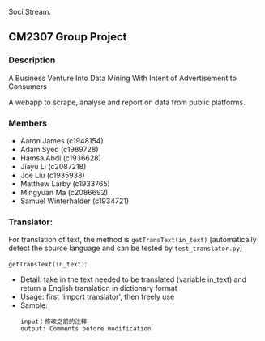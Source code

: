  Soci.Stream.

## CM2307 Group Project

### Description
A Business Venture Into Data Mining With Intent of Advertisement to Consumers

A webapp to scrape, analyse and report on data from public platforms.

### Members
- Aaron James           (c1948154)
- Adam Syed             (c1989728)
- Hamsa Abdi            (c1936628)
- Jiayu Li              (c2087218)
- Joe Liu               (c1935938)
- Matthew Larby         (c1933765)
- Mingyuan Ma           (c2086692)
- Samuel Winterhalder   (c1934721)


### Translator:
For translation of text, the method is `getTransText(in_text)` [automatically detect the source language and can be tested by `test_translator.py`]

`getTransText(in_text)`:
 - Detail: take in the text needed to be translated (variable in_text) and return a English translation in dictionary format
 - Usage: first 'import translator', then freely use
 - Sample:
    ```
    input：修改之前的注释
    output: Comments before modification
    ```



